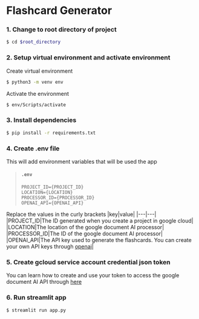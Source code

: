 # Flashcard Generator
### 1. Change to root directory of project
```sh
$ cd $root_directory
```

### 2. Setup virtual environment and activate environment
Create virtual environment
```sh
$ python3 -m venv env
```

Activate the environment
```sh
$ env/Scripts/activate
```

### 3. Install dependencies
```sh
$ pip install -r requirements.txt
```

### 4. Create .env file
This will add environment variables that will be used the app
> #### **`.env`**
> ```
> PROJECT_ID={PROJECT_ID}
> LOCATION={LOCATION}
> PROCESSOR_ID={PROCESSOR_ID}
> OPENAI_API={OPENAI_API}
> ```
Replace the values in the curly brackets
|key|value|
|---|---|
|PROJECT_ID|The ID generated when you create a project in google cloud|
|LOCATION|The location of the google document AI processor|
|PROCESSOR_ID|The ID of the google document AI processor|
|OPENAI_API|The API key used to generate the flashcards. You can create your own API keys through [openai](https://platform.openai.com/account/api-keys)|

### 5. Create gcloud service account credential json token
You can learn how to create and use your token to access the google document AI API through [here](https://cloud.google.com/iam/docs/keys-create-delete)

### 6. Run streamlit app
```sh
$ streamlit run app.py
```
